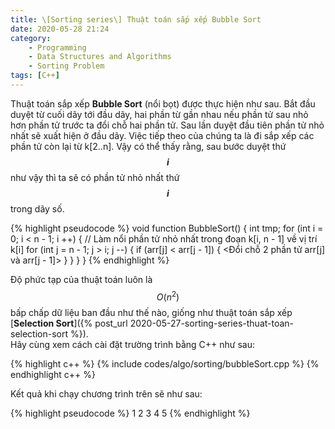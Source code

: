 ```yaml
---
title: \[Sorting series\] Thuật toán sắp xếp Bubble Sort
date: 2020-05-28 21:24
category:
    - Programming
    - Data Structures and Algorithms
    - Sorting Problem
tags: [C++]
---
```


Thuật toán sắp xếp **Bubble Sort** (nổi bọt) được thực hiện như sau. Bắt đầu duyệt từ
cuối dãy tới đầu dãy, hai phần từ gần nhau nếu phần tử sau nhỏ hơn phần tử trước ta đổi
chỗ hai phần tử. Sau lần duyệt đầu tiên phần tử nhỏ nhất sẽ xuất hiện ở đầu dãy. Việc tiếp
theo của chúng ta là đi sắp xếp các phần tử còn lại từ k[2..n]. Vậy có thể thấy rằng, sau
bước duyệt thứ **$$i$$** như vậy thì ta sẽ có phần tử nhỏ nhất thứ **$$i$$** trong dãy số.

{% highlight pseudocode %}
void function BubbleSort() {
    int tmp;
    for (int i = 0; i < n - 1; i ++) {
        // Làm nổi phần tử nhỏ nhất trong đoạn k[i, n - 1] về vị trí k[i]
        for (int j = n - 1; j > i; j --) {
            if (arr[j] < arr[j - 1]) {
                <Đổi chỗ 2 phần tử arr[j] và arr[j - 1]>
            }
        }
    }
}
{% endhighlight %}

Độ phức tạp của thuật toán luôn là $$O(n^2)$$ bấp chấp dữ liệu ban đầu như thế nào, giống như thuật toán sắp xếp [**Selection Sort**]({% post_url 2020-05-27-sorting-series-thuat-toan-selection-sort %}).<br/>
Hãy cùng xem cách cài đặt trường trình bằng C++ như sau:

{% highlight c++ %}
{% include codes/algo/sorting/bubbleSort.cpp %}
{% endhighlight c++ %}

Kết quả khi chạy chương trình trên sẽ như sau:

{% highlight pseudocode %}
1	2	3	4	5
{% endhighlight %}
